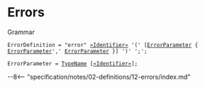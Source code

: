 <!-- This file is generated via `cargo build`. Please don't edit by hand. -->

<!-- markdownlint-disable no-inline-html -->
<!-- markdownlint-disable no-space-in-emphasis -->
<!-- cSpell:disable -->

# Errors

<div class="admonition summary">
<p class="admonition-title">Grammar</p>

<pre style="white-space: pre-wrap;"><code id="ErrorDefinitionProduction"><span style="color: var(--md-code-hl-keyword-color);">ErrorDefinition</span><span style="color: var(--md-code-hl-operator-color);"> = </span><span style="color: var(--md-code-hl-string-color);">"error"</span><span style="color: var(--md-code-hl-operator-color);"> </span><span style="color: var(--md-code-hl-keyword-color);"><a href="../../05-expressions/07-identifiers#IdentifierProduction">«Identifier»</a></span><span style="color: var(--md-code-hl-operator-color);"> </span><span style="color: var(--md-code-hl-string-color);">'('</span><span style="color: var(--md-code-hl-operator-color);"> </span><span style="color: var(--md-code-hl-operator-color);">[</span><span style="color: var(--md-code-hl-keyword-color);"><a href="../../02-definitions/12-errors#ErrorParameterProduction">ErrorParameter</a></span><span style="color: var(--md-code-hl-operator-color);"> { </span><span style="color: var(--md-code-hl-keyword-color);"><a href="../../02-definitions/12-errors#ErrorParameterProduction">ErrorParameter</a></span><span style="color: var(--md-code-hl-string-color);">','</span><span style="color: var(--md-code-hl-operator-color);"> </span><span style="color: var(--md-code-hl-keyword-color);"><a href="../../02-definitions/12-errors#ErrorParameterProduction">ErrorParameter</a></span><span style="color: var(--md-code-hl-operator-color);"> }</span><span style="color: var(--md-code-hl-operator-color);">]</span><span style="color: var(--md-code-hl-operator-color);"> </span><span style="color: var(--md-code-hl-string-color);">')'</span><span style="color: var(--md-code-hl-operator-color);"> </span><span style="color: var(--md-code-hl-string-color);">';'</span><span style="color: var(--md-code-hl-operator-color);">;</span><br/></code></pre>

<pre style="white-space: pre-wrap;"><code id="ErrorParameterProduction"><span style="color: var(--md-code-hl-keyword-color);">ErrorParameter</span><span style="color: var(--md-code-hl-operator-color);"> = </span><span style="color: var(--md-code-hl-keyword-color);"><a href="../../03-types/01-advanced-types#TypeNameProduction">TypeName</a></span><span style="color: var(--md-code-hl-operator-color);"> </span><span style="color: var(--md-code-hl-operator-color);">[</span><span style="color: var(--md-code-hl-keyword-color);"><a href="../../05-expressions/07-identifiers#IdentifierProduction">«Identifier»</a></span><span style="color: var(--md-code-hl-operator-color);">]</span><span style="color: var(--md-code-hl-operator-color);">;</span><br/></code></pre>

</div>

--8<-- "specification/notes/02-definitions/12-errors/index.md"
